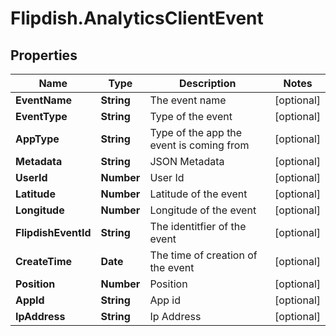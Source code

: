 # Flipdish.AnalyticsClientEvent

## Properties
Name | Type | Description | Notes
------------ | ------------- | ------------- | -------------
**EventName** | **String** | The event name | [optional] 
**EventType** | **String** | Type of the event | [optional] 
**AppType** | **String** | Type of the app the event is coming from | [optional] 
**Metadata** | **String** | JSON Metadata | [optional] 
**UserId** | **Number** | User Id | [optional] 
**Latitude** | **Number** | Latitude of the event | [optional] 
**Longitude** | **Number** | Longitude of the event | [optional] 
**FlipdishEventId** | **String** | The identitfier of the event | [optional] 
**CreateTime** | **Date** | The time of creation of the event | [optional] 
**Position** | **Number** | Position | [optional] 
**AppId** | **String** | App id | [optional] 
**IpAddress** | **String** | Ip Address | [optional] 


